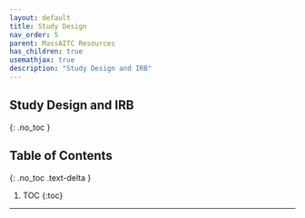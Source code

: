 ```yaml
---
layout: default
title: Study Design
nav_order: 5
parent: MassAITC Resources
has_children: true
usemathjax: true
description: "Study Design and IRB"
---
```

## Study Design and IRB
{: .no_toc }

## Table of Contents
{: .no_toc .text-delta }

1. TOC
{:toc}
---

